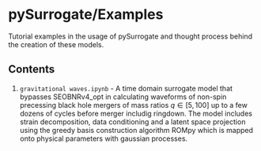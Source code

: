 # pySurrogate/Examples

Tutorial examples in the usage of pySurrogate and thought process behind the creation of these models.

## Contents

1. `gravitational waves.ipynb` - A time domain surrogate model that bypasses SEOBNRv4_opt in calculating waveforms of non-spin precessing black hole mergers of mass ratios $q \in [5, 100]$ up to a few dozens of cycles before merger includig ringdown. The model includes strain decomposition, data conditioning and a latent space projection using the greedy basis construction algorithm ROMpy which is mapped onto physical parameters with gaussian processes.
